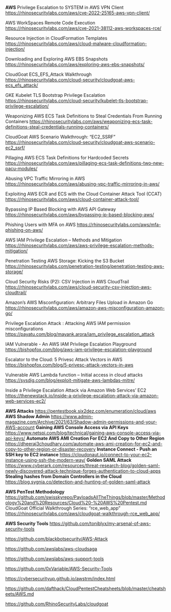 **AWS**
Privilege Escalation to SYSTEM in AWS VPN Client
https://rhinosecuritylabs.com/aws/cve-2022-25165-aws-vpn-client/

AWS WorkSpaces Remote Code Execution
https://rhinosecuritylabs.com/aws/cve-2021-38112-aws-workspaces-rce/

Resource Injection in CloudFormation Templates
https://rhinosecuritylabs.com/aws/cloud-malware-cloudformation-injection/

Downloading and Exploring AWS EBS Snapshots
https://rhinosecuritylabs.com/aws/exploring-aws-ebs-snapshots/

CloudGoat ECS_EFS_Attack Walkthrough
https://rhinosecuritylabs.com/cloud-security/cloudgoat-aws-ecs_efs_attack/

GKE Kubelet TLS Bootstrap Privilege Escalation
https://rhinosecuritylabs.com/cloud-security/kubelet-tls-bootstrap-privilege-escalation/

Weaponizing AWS ECS Task Definitions to Steal Credentials From Running Containers
https://rhinosecuritylabs.com/aws/weaponizing-ecs-task-definitions-steal-credentials-running-containers/

CloudGoat AWS Scenario Walkthrough: “EC2_SSRF”
https://rhinosecuritylabs.com/cloud-security/cloudgoat-aws-scenario-ec2_ssrf/

Pillaging AWS ECS Task Definitions for Hardcoded Secrets
https://rhinosecuritylabs.com/aws/pillaging-ecs-task-definitions-two-new-pacu-modules/

Abusing VPC Traffic Mirroring in AWS
https://rhinosecuritylabs.com/aws/abusing-vpc-traffic-mirroring-in-aws/

Exploiting AWS ECR and ECS with the Cloud Container Attack Tool (CCAT)
https://rhinosecuritylabs.com/aws/cloud-container-attack-tool/

Bypassing IP Based Blocking with AWS API Gateway
https://rhinosecuritylabs.com/aws/bypassing-ip-based-blocking-aws/

Phishing Users with MFA on AWS
https://rhinosecuritylabs.com/aws/mfa-phishing-on-aws/

AWS IAM Privilege Escalation – Methods and Mitigation
https://rhinosecuritylabs.com/aws/aws-privilege-escalation-methods-mitigation/

Penetration Testing AWS Storage: Kicking the S3 Bucket
https://rhinosecuritylabs.com/penetration-testing/penetration-testing-aws-storage/

Cloud Security Risks (P2): CSV Injection in AWS CloudTrail
https://rhinosecuritylabs.com/aws/cloud-security-csv-injection-aws-cloudtrail/

Amazon’s AWS Misconfiguration: Arbitrary Files Upload in Amazon Go
https://rhinosecuritylabs.com/aws/amazon-aws-misconfiguration-amazon-go/

Privilege Escalation Attack : Attacking AWS IAM permission misconfigurations
https://payatu.com/blog/mayank.arora/iam_privilege_escalation_attack

IAM Vulnerable - An AWS IAM Privilege Escalation Playground
https://bishopfox.com/blog/aws-iam-privilege-escalation-playground

Escalator to the Cloud: 5 Privesc Attack Vectors in AWS
https://bishopfox.com/blog/5-privesc-attack-vectors-in-aws

Vulnerable AWS Lambda function – Initial access in cloud attacks
https://sysdig.com/blog/exploit-mitigate-aws-lambdas-mitre/

Inside a Privilege Escalation Attack via Amazon Web Services’ EC2
https://thenewstack.io/inside-a-privilege-escalation-attack-via-amazon-web-services-ec2/

**AWS Attacks**
https://pentestbook.six2dez.com/enumeration/cloud/aws
**AWS Shadow Admin**
https://www.admin-magazine.com/Archive/2021/63/Shadow-admin-permissions-and-your-AWS-account
**Gaining AWS Console Access via API Keys**
https://www.netspi.com/blog/technical/gaining-aws-console-access-via-api-keys/
**Automate AWS AMI Creation For EC2 And Copy to Other Region**
https://dheeraj3choudhary.com/automate-aws-ami-creation-for-ec2-and-copy-to-other-region-or-disaster-recovery
**Instance Connect - Push an SSH key to EC2 instance**
https://cloudonaut.io/connect-to-your-ec2-instance-using-ssh-the-modern-way/
**Golden SAML Attack**
https://www.cyberark.com/resources/threat-research-blog/golden-saml-newly-discovered-attack-technique-forges-authentication-to-cloud-apps
**Stealing hashes from Domain Controllers in the Cloud**
https://blog.sygnia.co/detection-and-hunting-of-golden-saml-attack


**AWS PenTest Methodology**
https://github.com/swisskyrepo/PayloadsAllTheThings/blob/master/Methodology%20and%20Resources/Cloud%20-%20AWS%20Pentest.md
CloudGoat Official Walkthrough Series: “rce_web_app”
https://rhinosecuritylabs.com/aws/cloudgoat-walkthrough-rce_web_app/

**AWS Security Tools**
https://github.com/toniblyx/my-arsenal-of-aws-security-tools

https://github.com/blackbotsecurity/AWS-Attack

https://github.com/awslabs/aws-cloudsaga

https://github.com/awslabs/aws-support-tools

https://github.com/0xVariable/AWS-Security-Tools

https://cybersecurityup.github.io/awstrm/index.html

https://github.com/dafthack/CloudPentestCheatsheets/blob/master/cheatsheets/AWS.md

https://github.com/RhinoSecurityLabs/cloudgoat
